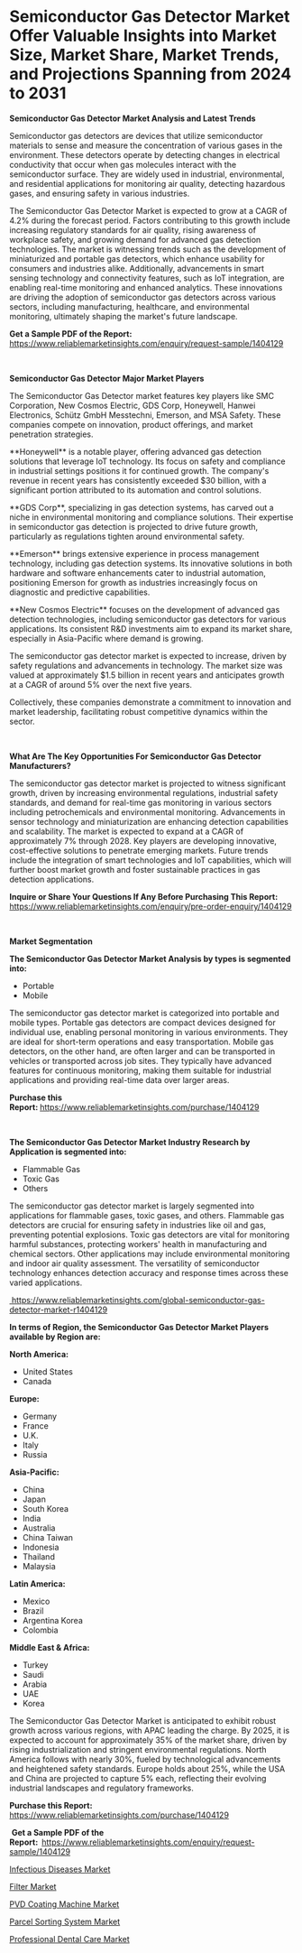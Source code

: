 <p><h1>Semiconductor Gas Detector Market Offer Valuable Insights into Market Size, Market Share, Market Trends, and Projections Spanning from 2024 to 2031</h1></p><p><strong>Semiconductor Gas Detector Market Analysis and Latest Trends</strong></p>
<p><p>Semiconductor gas detectors are devices that utilize semiconductor materials to sense and measure the concentration of various gases in the environment. These detectors operate by detecting changes in electrical conductivity that occur when gas molecules interact with the semiconductor surface. They are widely used in industrial, environmental, and residential applications for monitoring air quality, detecting hazardous gases, and ensuring safety in various industries.</p><p>The Semiconductor Gas Detector Market is expected to grow at a CAGR of 4.2% during the forecast period. Factors contributing to this growth include increasing regulatory standards for air quality, rising awareness of workplace safety, and growing demand for advanced gas detection technologies. The market is witnessing trends such as the development of miniaturized and portable gas detectors, which enhance usability for consumers and industries alike. Additionally, advancements in smart sensing technology and connectivity features, such as IoT integration, are enabling real-time monitoring and enhanced analytics. These innovations are driving the adoption of semiconductor gas detectors across various sectors, including manufacturing, healthcare, and environmental monitoring, ultimately shaping the market's future landscape.</p></p>
<p><strong>Get a Sample PDF of the Report:&nbsp;</strong> <a href="https://www.reliablemarketinsights.com/enquiry/request-sample/1404129?utm_campaign=1559&utm_medium=2&utm_source=Github&utm_content=ia&utm_term=23102024&utm_id=semiconductor-gas-detector">https://www.reliablemarketinsights.com/enquiry/request-sample/1404129</a></p>
<p>&nbsp;</p>
<p><strong>Semiconductor Gas Detector Major Market Players</strong></p>
<p><p>The Semiconductor Gas Detector market features key players like SMC Corporation, New Cosmos Electric, GDS Corp, Honeywell, Hanwei Electronics, Schütz GmbH Messtechni, Emerson, and MSA Safety. These companies compete on innovation, product offerings, and market penetration strategies.</p><p>**Honeywell** is a notable player, offering advanced gas detection solutions that leverage IoT technology. Its focus on safety and compliance in industrial settings positions it for continued growth. The company's revenue in recent years has consistently exceeded $30 billion, with a significant portion attributed to its automation and control solutions.</p><p>**GDS Corp**, specializing in gas detection systems, has carved out a niche in environmental monitoring and compliance solutions. Their expertise in semiconductor gas detection is projected to drive future growth, particularly as regulations tighten around environmental safety.</p><p>**Emerson** brings extensive experience in process management technology, including gas detection systems. Its innovative solutions in both hardware and software enhancements cater to industrial automation, positioning Emerson for growth as industries increasingly focus on diagnostic and predictive capabilities.</p><p>**New Cosmos Electric** focuses on the development of advanced gas detection technologies, including semiconductor gas detectors for various applications. Its consistent R&D investments aim to expand its market share, especially in Asia-Pacific where demand is growing.</p><p>The semiconductor gas detector market is expected to increase, driven by safety regulations and advancements in technology. The market size was valued at approximately $1.5 billion in recent years and anticipates growth at a CAGR of around 5% over the next five years. </p><p>Collectively, these companies demonstrate a commitment to innovation and market leadership, facilitating robust competitive dynamics within the sector.</p></p>
<p>&nbsp;</p>
<p><strong>What Are The Key Opportunities For Semiconductor Gas Detector Manufacturers?</strong></p>
<p><p>The semiconductor gas detector market is projected to witness significant growth, driven by increasing environmental regulations, industrial safety standards, and demand for real-time gas monitoring in various sectors including petrochemicals and environmental monitoring. Advancements in sensor technology and miniaturization are enhancing detection capabilities and scalability. The market is expected to expand at a CAGR of approximately 7% through 2028. Key players are developing innovative, cost-effective solutions to penetrate emerging markets. Future trends include the integration of smart technologies and IoT capabilities, which will further boost market growth and foster sustainable practices in gas detection applications.</p></p>
<p><strong>Inquire or Share Your Questions If Any Before Purchasing This Report:</strong> <a href="https://www.reliablemarketinsights.com/enquiry/pre-order-enquiry/1404129?utm_campaign=1559&utm_medium=2&utm_source=Github&utm_content=ia&utm_term=23102024&utm_id=semiconductor-gas-detector">https://www.reliablemarketinsights.com/enquiry/pre-order-enquiry/1404129</a></p>
<p>&nbsp;</p>
<p><strong>Market Segmentation</strong></p>
<p><strong>The Semiconductor Gas Detector Market Analysis by types is segmented into:</strong></p>
<p><ul><li>Portable</li><li>Mobile</li></ul></p>
<p><p>The semiconductor gas detector market is categorized into portable and mobile types. Portable gas detectors are compact devices designed for individual use, enabling personal monitoring in various environments. They are ideal for short-term operations and easy transportation. Mobile gas detectors, on the other hand, are often larger and can be transported in vehicles or transported across job sites. They typically have advanced features for continuous monitoring, making them suitable for industrial applications and providing real-time data over larger areas.</p></p>
<p><strong>Purchase this Report:&nbsp;</strong><a href="https://www.reliablemarketinsights.com/purchase/1404129?utm_campaign=1559&utm_medium=2&utm_source=Github&utm_content=ia&utm_term=23102024&utm_id=semiconductor-gas-detector">https://www.reliablemarketinsights.com/purchase/1404129</a></p>
<p>&nbsp;</p>
<p><strong>The Semiconductor Gas Detector Market Industry Research by Application is segmented into:</strong></p>
<p><ul><li>Flammable Gas</li><li>Toxic Gas</li><li>Others</li></ul></p>
<p><p>The semiconductor gas detector market is largely segmented into applications for flammable gases, toxic gases, and others. Flammable gas detectors are crucial for ensuring safety in industries like oil and gas, preventing potential explosions. Toxic gas detectors are vital for monitoring harmful substances, protecting workers' health in manufacturing and chemical sectors. Other applications may include environmental monitoring and indoor air quality assessment. The versatility of semiconductor technology enhances detection accuracy and response times across these varied applications.</p></p>
<p><a href="https://www.reliablemarketinsights.com/global-semiconductor-gas-detector-market-r1404129?utm_campaign=1559&utm_medium=2&utm_source=Github&utm_content=ia&utm_term=23102024&utm_id=semiconductor-gas-detector">&nbsp;https://www.reliablemarketinsights.com/global-semiconductor-gas-detector-market-r1404129</a></p>
<p><strong>In terms of Region, the Semiconductor Gas Detector Market Players available by Region are:</strong></p>
<p>
    <p> <strong> North America: </strong>
        <ul>
            <li>United States</li>
            <li>Canada</li>
        </ul>
        </p> 
    <p> <strong> Europe: </strong>
        <ul>
            <li>Germany</li>
            <li>France</li>
            <li>U.K.</li>
            <li>Italy</li>
            <li>Russia</li>
        </ul>
        </p> 
    <p> <strong> Asia-Pacific: </strong>
        <ul>
            <li>China</li>
            <li>Japan</li>
            <li>South Korea</li>
            <li>India</li>
            <li>Australia</li>
            <li>China Taiwan</li>
            <li>Indonesia</li>
            <li>Thailand</li>
            <li>Malaysia</li>
        </ul>
        </p> 
    <p> <strong> Latin America: </strong>
        <ul>
            <li>Mexico</li>
            <li>Brazil</li>
            <li>Argentina Korea</li>
            <li>Colombia</li>
        </ul>
        </p> 
    <p> <strong> Middle East & Africa: </strong>
        <ul>
            <li>Turkey</li>
            <li>Saudi</li>
            <li>Arabia</li>
            <li>UAE</li>
            <li>Korea</li>
        </ul>
    </p>
    </p>
<p><p>The Semiconductor Gas Detector Market is anticipated to exhibit robust growth across various regions, with APAC leading the charge. By 2025, it is expected to account for approximately 35% of the market share, driven by rising industrialization and stringent environmental regulations. North America follows with nearly 30%, fueled by technological advancements and heightened safety standards. Europe holds about 25%, while the USA and China are projected to capture 5% each, reflecting their evolving industrial landscapes and regulatory frameworks.</p></p>
<p><strong>Purchase this Report: </strong><a href="https://www.reliablemarketinsights.com/purchase/1404129?utm_campaign=1559&utm_medium=2&utm_source=Github&utm_content=ia&utm_term=23102024&utm_id=semiconductor-gas-detector">https://www.reliablemarketinsights.com/purchase/1404129</a></p>
<p>&nbsp;<strong>Get a Sample PDF of the Report:&nbsp;&nbsp;</strong><a href="https://www.reliablemarketinsights.com/enquiry/request-sample/1404129?utm_campaign=1559&utm_medium=2&utm_source=Github&utm_content=ia&utm_term=23102024&utm_id=semiconductor-gas-detector">https://www.reliablemarketinsights.com/enquiry/request-sample/1404129</a></p>
<p><strong></strong></p>
<p><p><a href="https://www.linkedin.com/pulse/global-infectious-diseases-market-forecast-2024-2031-9aqkf?utm_campaign=1559&utm_medium=2&utm_source=Github&utm_content=ia&utm_term=23102024&utm_id=semiconductor-gas-detector">Infectious Diseases Market</a></p><p><a href="https://www.linkedin.com/pulse/filter-market-industry-landscape-growth-trajectories-22ohf?utm_campaign=1559&utm_medium=2&utm_source=Github&utm_content=ia&utm_term=23102024&utm_id=semiconductor-gas-detector">Filter Market</a></p><p><a href="https://issuu.com/reportprime-2/docs/pvd-coating-machine-market-size-203_f8332ae377b3b7?utm_campaign=1559&utm_medium=2&utm_source=Github&utm_content=ia&utm_term=23102024&utm_id=semiconductor-gas-detector">PVD Coating Machine Market</a></p><p><a href="https://issuu.com/reportprime-2/docs/parcel-sorting-system-market-size-2_d2adedfea194f7?utm_campaign=1559&utm_medium=2&utm_source=Github&utm_content=ia&utm_term=23102024&utm_id=semiconductor-gas-detector">Parcel Sorting System Market</a></p><p><a href="https://www.linkedin.com/pulse/professional-dental-care-market-size-growth-industry-analysis-xljic?utm_campaign=1559&utm_medium=2&utm_source=Github&utm_content=ia&utm_term=23102024&utm_id=semiconductor-gas-detector">Professional Dental Care Market</a></p></p>